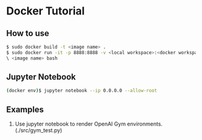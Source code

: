 # Docker Tutorial

## How to use
```bash
$ sudo docker build -t <image name> .
$ sudo docker run -it -p 8888:8888 -v <local workspace>:<docker workspace>
\ <image name> bash
```  
## Jupyter Notebook
```bash
(docker env)$ jupyter notebook --ip 0.0.0.0 --allow-root
```

## Examples
1. Use jupyter notebook to render OpenAI Gym environments.(./src/gym_test.py)
